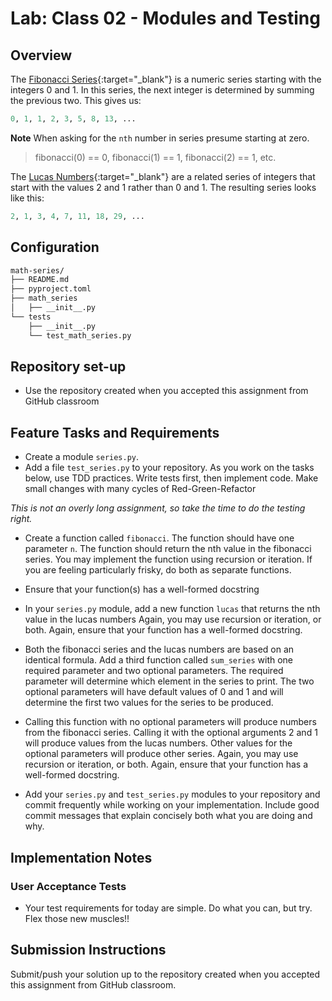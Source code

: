 # Lab: Class 02 - Modules and Testing

## Overview

The [Fibonacci Series](http://en.wikipedia.org/wiki/Fibbonaci_Series){:target="_blank"} is a numeric series starting with the integers 0 and 1. In this series, the next integer is determined by summing the previous two. This gives us:
```python
0, 1, 1, 2, 3, 5, 8, 13, ...
```
**Note** When asking for the `nth` number in series presume starting at zero.

> fibonacci(0) == 0, fibonacci(1) == 1, fibonacci(2) == 1, etc.

The [Lucas Numbers](http://en.wikipedia.org/wiki/Lucas_number){:target="_blank"} are a related series of integers that start with the values 2 and 1 rather than 0 and 1. The resulting series looks like this:
```python
2, 1, 3, 4, 7, 11, 18, 29, ...
```

## Configuration

```sh
math-series/
├── README.md
├── pyproject.toml
├── math_series
│   ├── __init__.py
└── tests
    ├── __init__.py
    └── test_math_series.py
```

## Repository set-up

- Use the repository created when you accepted this assignment from GitHub classroom  

## Feature Tasks and Requirements

- Create a module `series.py`.
- Add a file `test_series.py` to your repository. As you work on the tasks below, use TDD practices. Write tests first, then implement code. Make small changes with many cycles of Red-Green-Refactor

_This is not an overly long assignment, so take the time to do the testing right._

- Create a function called `fibonacci`. The function should have one parameter `n`. The function should return the nth value in the fibonacci series. You may implement the function using recursion or iteration. If you are feeling particularly frisky, do both as separate functions.

- Ensure that your function(s) has a well-formed docstring

- In your `series.py` module, add a new function `lucas` that returns the nth value in the lucas numbers Again, you may use recursion or iteration, or both. Again, ensure that your function has a well-formed docstring.

- Both the fibonacci series and the lucas numbers are based on an identical formula. Add a third function called `sum_series` with one required parameter and two optional parameters. The required parameter will determine which element in the series to print. The two optional parameters will have default values of 0 and 1 and will determine the first two values for the series to be produced.

- Calling this function with no optional parameters will produce numbers from the fibonacci series. Calling it with the optional arguments 2 and 1 will produce values from the lucas numbers. Other values for the optional parameters will produce other series. Again, you may use recursion or iteration, or both. Again, ensure that your function has a well-formed docstring.

- Add your `series.py` and `test_series.py` modules to your repository and commit frequently while working on your implementation. Include good commit messages that explain concisely both what you are doing and why.


## Implementation Notes

### User Acceptance Tests

- Your test requirements for today are simple. Do what you can, but try. Flex those new muscles!!

## Submission Instructions

Submit/push your solution up to the repository created when you accepted this assignment from GitHub classroom.
